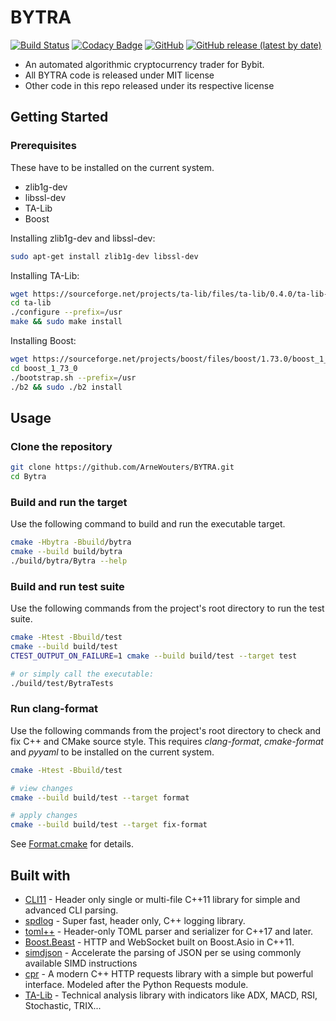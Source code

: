 # BYTRA

[![Build Status](https://travis-ci.com/ArneWouters/BYTRA.svg?token=whAYzQpaYXnwwohSyHG7&branch=master)](https://travis-ci.com/ArneWouters/BYTRA)
[![Codacy Badge](https://app.codacy.com/project/badge/Grade/0fbd7c39a3aa48859870b476a91c28a4)](https://www.codacy.com/gh/ArneWouters/BYTRA/dashboard?utm_source=github.com&amp;utm_medium=referral&amp;utm_content=ArneWouters/BYTRA&amp;utm_campaign=Badge_Grade)
[![GitHub](https://img.shields.io/github/license/ArneWouters/BYTRA?color=blue)](https://github.com/ArneWouters/BYTRA/blob/master/LICENSE)
[![GitHub release (latest by date)](https://img.shields.io/github/v/release/ArneWouters/BYTRA)](https://github.com/ArneWouters/BYTRA/releases/latest)

*   An automated algorithmic cryptocurrency trader for Bybit.
*   All BYTRA code is released under MIT license
*   Other code in this repo released under its respective license

## Getting Started

### Prerequisites

These have to be installed on the current system.
  * zlib1g-dev
  * libssl-dev
  * TA-Lib
  * Boost

Installing zlib1g-dev and libssl-dev:

```bash
sudo apt-get install zlib1g-dev libssl-dev
```

Installing TA-Lib:

```bash
wget https://sourceforge.net/projects/ta-lib/files/ta-lib/0.4.0/ta-lib-0.4.0-src.tar.gz && tar -xvzf ta-lib-0.4.0-src.tar.gz > /dev/null
cd ta-lib
./configure --prefix=/usr
make && sudo make install
```

Installing Boost:

```bash
wget https://sourceforge.net/projects/boost/files/boost/1.73.0/boost_1_73_0.tar.gz && tar -xvzf boost_1_73_0.tar.gz > /dev/null
cd boost_1_73_0
./bootstrap.sh --prefix=/usr
./b2 && sudo ./b2 install
```

## Usage

### Clone the repository

```bash
git clone https://github.com/ArneWouters/BYTRA.git
cd Bytra
```

### Build and run the target

Use the following command to build and run the executable target.

```bash
cmake -Hbytra -Bbuild/bytra
cmake --build build/bytra
./build/bytra/Bytra --help
```

### Build and run test suite

Use the following commands from the project's root directory to run the test suite.

```bash
cmake -Htest -Bbuild/test
cmake --build build/test
CTEST_OUTPUT_ON_FAILURE=1 cmake --build build/test --target test

# or simply call the executable:
./build/test/BytraTests
```

### Run clang-format

Use the following commands from the project's root directory to check and fix C++ and CMake source style.
This requires _clang-format_, _cmake-format_ and _pyyaml_ to be installed on the current system.

```bash
cmake -Htest -Bbuild/test

# view changes
cmake --build build/test --target format

# apply changes
cmake --build build/test --target fix-format
```

See [Format.cmake](https://github.com/TheLartians/Format.cmake) for details.

## Built with
*   [CLI11](https://github.com/CLIUtils/CLI11) - Header only single or multi-file C++11 library for simple and advanced CLI parsing.
*   [spdlog](https://github.com/gabime/spdlog) - Super fast, header only, C++ logging library.
*   [toml++](https://github.com/marzer/tomlplusplus) - Header-only TOML parser and serializer for C++17 and later.
*   [Boost.Beast](https://github.com/boostorg/beast) - HTTP and WebSocket built on Boost.Asio in C++11.
*   [simdjson](https://github.com/lemire/simdjson) - Accelerate the parsing of JSON per se using commonly available SIMD instructions
*   [cpr](https://github.com/whoshuu/cpr) - A modern C++ HTTP requests library with a simple but powerful interface. Modeled after the Python Requests module.
*   [TA-Lib](https://sourceforge.net/projects/ta-lib/) - Technical analysis library with indicators like ADX, MACD, RSI, Stochastic, TRIX...
